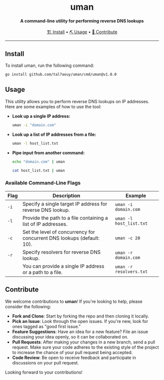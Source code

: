 <h1 align="center">
    uman
  <br>
</h1>

<h4 align="center">A command-line utility for performing reverse DNS lookups</h4>

<p align="center">
  <a href="#install">🏗️ Install</a> •
  <a href="#usage">⛏️ Usage</a> •
  <a href="#contribute">🤝 Contribute</a>
  <br>
</p>

---

## Install

To install uman, run the following command:

```sh
go install github.com/tal7aouy/uman/cmd/uman@v1.0.0
```

## Usage

This utility allows you to perform reverse DNS lookups on IP addresses. Here are some examples of how to use the tool:

- **Look up a single IP address:**

  ```sh
  uman -i "domain.com"
  ```

- **Look up a list of IP addresses from a file:**

  ```sh
  uman -l host_list.txt
  ```

- **Pipe input from another command:**

  ```sh
  echo "domain.com" | uman
  ```

  ```sh
  cat host_list.txt | uman
  ```

### Available Command-Line Flags

| Flag | Description                                                            | Example                 |
| ---- | ---------------------------------------------------------------------- | ----------------------- |
| `-i` | Specify a single target IP address for reverse DNS lookup.             | `uman -i domain.com`    |
| `-l` | Provide the path to a file containing a list of IP addresses.          | `uman -l host_list.txt` |
| `-c` | Set the level of concurrency for concurrent DNS lookups (default: 10). | `uman -c 20`            |
| `-r` | Specify resolvers for reverse DNS lookup.                              | `uman -r domain.com`    |
|      | You can provide a single IP address or a path to a file.               | `uman -r resolvers.txt` |

## Contribute

We welcome contributions to **uman**! If you're looking to help, please consider the following:

- **Fork and Clone**: Start by forking the repo and then cloning it locally.
- **Pick an Issue**: Look through the open issues. If you're new, look for ones tagged as "good first issue."
- **Feature Suggestions**: Have an idea for a new feature? File an issue discussing your idea openly, so it can be collaborated on.
- **Pull Requests**: After making your changes in a new branch, send a pull request. Make sure your code adheres to the existing style of the project to increase the chance of your pull request being accepted.
- **Code Review**: Be open to receive feedback and participate in discussions on your pull request.

Looking forward to your contributions!

